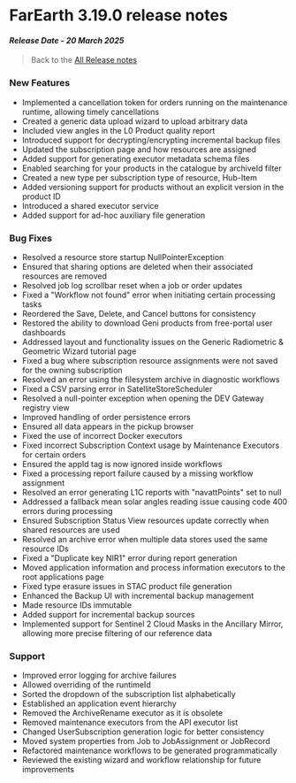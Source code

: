 # FarEarth 3.19.0 release notes
#### *Release Date - 20 March 2025*

> Back to the [All Release notes](releaseNotesSummary.md)

### New Features
* Implemented a cancellation token for orders running on the maintenance runtime, allowing timely cancellations
* Created a generic data upload wizard to upload arbitrary data
* Included view angles in the L0 Product quality report
* Introduced support for decrypting/encrypting incremental backup files
* Updated the subscription page and how resources are assigned
* Added support for generating executor metadata schema files
* Enabled searching for your products in the catalogue by archiveId filter
* Created a new type per subscription type of resource, Hub-Item
* Added versioning support for products without an explicit version in the product ID
* Introduced a shared executor service
* Added support for ad-hoc auxiliary file generation

### Bug Fixes
* Resolved a resource store startup NullPointerException
* Ensured that sharing options are deleted when their associated resources are removed
* Resolved job log scrollbar reset when a job or order updates
* Fixed a "Workflow not found" error when initiating certain processing tasks
* Reordered the Save, Delete, and Cancel buttons for consistency
* Restored the ability to download Geni products from free-portal user dashboards
* Addressed layout and functionality issues on the Generic Radiometric & Geometric Wizard tutorial page
* Fixed a bug where subscription resource assignments were not saved for the owning subscription
* Resolved an error using the filesystem archive in diagnostic workflows
* Fixed a CSV parsing error in SatelliteStoreScheduler
* Resolved a null-pointer exception when opening the DEV Gateway registry view
* Improved handling of order persistence errors
* Ensured all data appears in the pickup browser
* Fixed the use of incorrect Docker executors
* Fixed incorrect Subscription Context usage by Maintenance Executors for certain orders
* Ensured the appId tag is now ignored inside workflows
* Fixed a processing report failure caused by a missing workflow assignment
* Resolved an error generating L1C reports with "navattPoints" set to null
* Addressed a fallback mean solar angles reading issue causing code 400 errors during processing
* Ensured Subscription Status View resources update correctly when shared resources are used
* Resolved an archive error when multiple data stores used the same resource IDs
* Fixed a "Duplicate key NIR1" error during report generation
* Moved application information and process information executors to the root applications page
* Fixed type erasure issues in STAC product file generation
* Enhanced the Backup UI with incremental backup management
* Made resource IDs immutable
* Added support for incremental backup sources
* Implemented support for Sentinel 2 Cloud Masks in the Ancillary Mirror, allowing more precise filtering of our reference data

### Support
* Improved error logging for archive failures
* Allowed overriding of the runtimeId
* Sorted the dropdown of the subscription list alphabetically
* Established an application event hierarchy
* Removed the ArchiveRename executor as it is obsolete
* Removed maintenance executors from the API executor list
* Changed UserSubscription generation logic for better consistency
* Moved system properties from Job to JobAssignment or JobRecord
* Refactored maintenance workflows to be generated programmatically
* Reviewed the existing wizard and workflow relationship for future improvements
